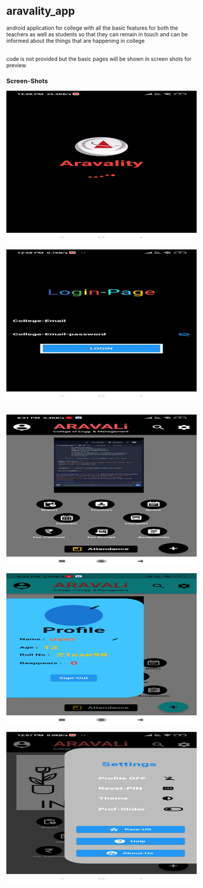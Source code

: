 # aravality_app

android application for college with all the basic features for both the teachers as well as students so that they can remain in touch and can be informed about the things that are happening in college 

<br> code is not provided but the basic pages will be shown in screen shots for preview <br>

<h3>Screen-Shots</h3>
<div style="display: flex; flex-direction: column;">
  <img style="max-width: 100%; height: 400px; margin-bottom: 20px;" src="images/loading.jpg" alt="loading-page">
  <img style="max-width: 100%; height: 400px; margin-bottom: 20px;" src="images/login.jpg" alt="login-page" height=300px>
  <br>
  <img style="max-width: 100%; height: 400px; margin-bottom: 20px;" src="images/dark_student.jpg" alt="Image 3">
  <img style="max-width: 100%; height: 400px; margin-bottom: 20px;" src="images/profile.jpg" alt="Image 3">
  <img style="max-width: 100%; height: 400px; margin-bottom: 20px;" src="images/setting.jpg" alt="Image 3">
